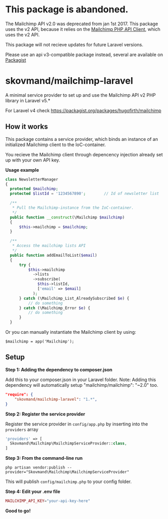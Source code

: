 # This package is abandoned.

The Mailchimp API v2.0 was deprecated from jan 1st 2017. This package uses the v2 API, because it relies on the [Mailchimp PHP API Client](https://bitbucket.org/mailchimp/mailchimp-api-php.git), which uses the v2 API.

This package will not recieve updates for future Laravel versions. 

Please use an api v3-compatible package instead, several are available on [Packagist](https://packagist.org/)


# skovmand/mailchimp-laravel
A minimal service provider to set up and use the Mailchimp API v2 PHP library in Laravel v5.*

For Laravel v4 check https://packagist.org/packages/hugofirth/mailchimp


## How it works
This package contains a service provider, which binds an instance of an initialized Mailchimp client to the IoC-container.

You recieve the Mailchimp client through depencency injection already set up with your own API key.


**Usage example**

```php
class NewsletterManager
{
  protected $mailchimp;
  protected $listId = '1234567890';        // Id of newsletter list

  /**
   * Pull the Mailchimp-instance from the IoC-container.
   */
  public function __construct(\Mailchimp $mailchimp)
  {
      $this->mailchimp = $mailchimp;
  }

  /**
   * Access the mailchimp lists API
   */
  public function addEmailToList($email)
  {
      try {
          $this->mailchimp
            ->lists
            ->subscribe(
              $this->listId,
              ['email' => $email]
            );
      } catch (\Mailchimp_List_AlreadySubscribed $e) {
          // do something
      } catch (\Mailchimp_Error $e) {
          // do something
      }
  }
```

Or you can manually instantiate the Mailchimp client by using:

```$mailchimp = app('Mailchimp');```


## Setup
**Step 1: Adding the dependency to composer.json**

Add this to your composer.json in your Laravel folder.
Note: Adding this dependency will automatically setup "mailchimp/mailchimp": "~2.0" too.

```json
"require": {
    "skovmand/mailchimp-laravel": "1.*",
}
```

**Step 2: Register the service provider**

Register the service provider in ```config/app.php``` by inserting into the ```providers``` array

```php
'providers' => [
  Skovmand\Mailchimp\MailchimpServiceProvider::class,
]
```

**Step 3: From the command-line run**

```
php artisan vendor:publish --provider="Skovmand\Mailchimp\MailchimpServiceProvider"
```

This will publish ```config/mailchimp.php``` to your config folder.

**Step 4: Edit your .env file**

```php
MAILCHIMP_API_KEY="your-api-key-here"
```

**Good to go!**
